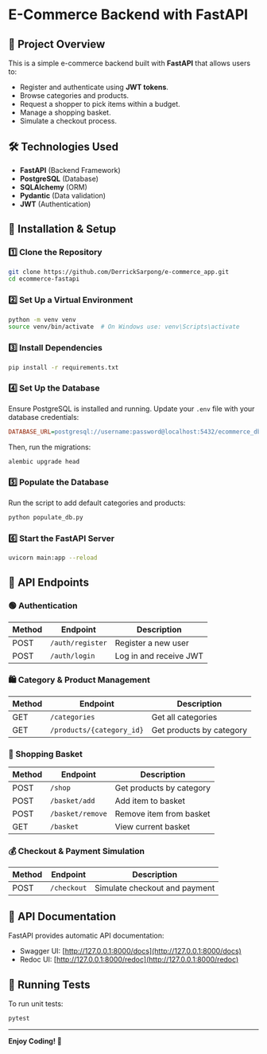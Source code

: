 # E-Commerce Backend with FastAPI

## 📌 Project Overview
This is a simple e-commerce backend built with **FastAPI** that allows users to:
- Register and authenticate using **JWT tokens**.
- Browse categories and products.
- Request a shopper to pick items within a budget.
- Manage a shopping basket.
- Simulate a checkout process.

## 🛠️ Technologies Used
- **FastAPI** (Backend Framework)
- **PostgreSQL** (Database)
- **SQLAlchemy** (ORM)
- **Pydantic** (Data validation)
- **JWT** (Authentication)

## 🚀 Installation & Setup
### **1️⃣ Clone the Repository**
```sh
git clone https://github.com/DerrickSarpong/e-commerce_app.git
cd ecommerce-fastapi
```

### **2️⃣ Set Up a Virtual Environment**
```sh
python -m venv venv
source venv/bin/activate  # On Windows use: venv\Scripts\activate
```

### **3️⃣ Install Dependencies**
```sh
pip install -r requirements.txt
```

### **4️⃣ Set Up the Database**
Ensure PostgreSQL is installed and running. Update your `.env` file with your database credentials:
```ini
DATABASE_URL=postgresql://username:password@localhost:5432/ecommerce_db
```
Then, run the migrations:
```sh
alembic upgrade head
```

### **5️⃣ Populate the Database**
Run the script to add default categories and products:
```sh
python populate_db.py
```

### **6️⃣ Start the FastAPI Server**
```sh
uvicorn main:app --reload
```

## 📖 API Endpoints
### **🟢 Authentication**
| Method | Endpoint        | Description         |
|--------|---------------|--------------------|
| POST   | `/auth/register` | Register a new user |
| POST   | `/auth/login` | Log in and receive JWT |

### **🛍️ Category & Product Management**
| Method | Endpoint        | Description         |
|--------|---------------|--------------------|
| GET   | `/categories` | Get all categories |
| GET   | `/products/{category_id}` | Get products by category |

### **🛒 Shopping Basket**
| Method | Endpoint         | Description         |
|--------|------------------|--------------------|
| POST   | `/shop    `       | Get products by category |
| POST   | `/basket/add`    | Add item to basket |
| POST   | `/basket/remove` | Remove item from basket |
| GET    | `/basket`        | View current basket |

### **💰 Checkout & Payment Simulation**
| Method | Endpoint        | Description         |
|--------|---------------|--------------------|
| POST   | `/checkout` | Simulate checkout and payment |

## 📘 API Documentation
FastAPI provides automatic API documentation:
- Swagger UI: [http://127.0.0.1:8000/docs](http://127.0.0.1:8000/docs)
- Redoc UI: [http://127.0.0.1:8000/redoc](http://127.0.0.1:8000/redoc)

## 🧪 Running Tests
To run unit tests:
```sh
pytest
```
---
**Enjoy Coding! 🚀**

